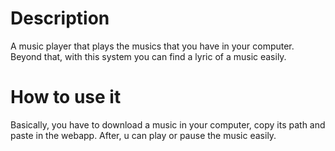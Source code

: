 # Description
A music player that plays the musics that you have in your computer. Beyond that, with this system you can find a lyric of a music easily.

# How to use it
Basically, you have to download a music in your computer, copy its path and paste in the webapp. After, u can play or pause the music easily.
